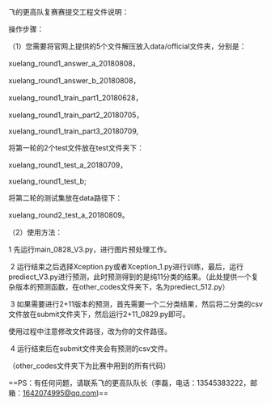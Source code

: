 ﻿飞的更高队复赛赛提交工程文件说明：

操作步骤：

（1）您需要将官网上提供的5个文件解压放入data/official文件夹，分别是：

xuelang_round1_answer_a_20180808，

xuelang_round1_answer_b_20180808，

xuelang_round1_train_part1_20180628，

xuelang_round1_train_part2_20180705，

xuelang_round1_train_part3_20180709,

将第一轮的2个test文件放在test文件夹下：

xuelang_round1_test_a_20180709，

xuelang_round1_test_b;

将第二轮的测试集放在data路径下：

xuelang_round2_test_a_20180809。

（2）使用方法：

​1 先运行main_0828_V3.py，进行图片预处理工作。

​	2 运行结束之后选择Xception.py或者Xception_1.py进行训练，最后，运行prediect_V3.py进行预测，此时预测得到的是纯11分类的结果。（此处提供一个复杂版本的预测函数，在other_codes文件夹下，名为prediect_512.py）

​	3 如果需要进行2+11版本的预测，首先需要一个二分类结果，然后将二分类的csv文件放在submit文件夹下，然后运行2+11_0829.py即可。

使用过程中注意修改文件路径，改为你的文件路径。

​	4 运行结束后在submit文件夹会有预测的csv文件。

（other_codes文件夹下为比赛中用到的所有代码）

==PS：有任何问题，请联系飞的更高队队长（李磊，电话：13545383222，邮箱：1642074995@qq.com)==
